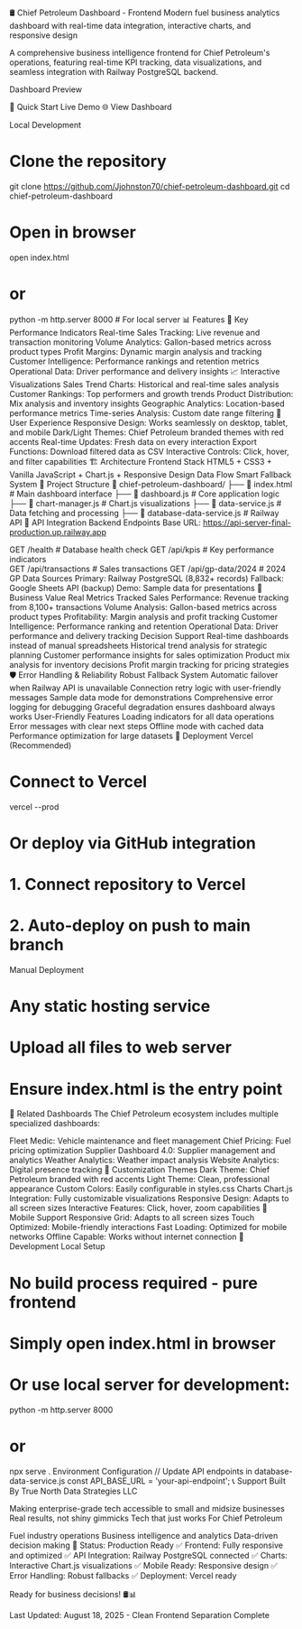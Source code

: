 🛢️ Chief Petroleum Dashboard - Frontend
Modern fuel business analytics dashboard with real-time data integration, interactive charts, and responsive design

A comprehensive business intelligence frontend for Chief Petroleum's operations, featuring real-time KPI tracking, data visualizations, and seamless integration with Railway PostgreSQL backend.

Dashboard Preview

🚀 Quick Start
Live Demo
🌐 View Dashboard

Local Development
# Clone the repository
git clone https://github.com/Jjohnston70/chief-petroleum-dashboard.git
cd chief-petroleum-dashboard

# Open in browser
open index.html
# or
python -m http.server 8000  # For local server
📊 Features
🎯 Key Performance Indicators
Real-time Sales Tracking: Live revenue and transaction monitoring
Volume Analytics: Gallon-based metrics across product types
Profit Margins: Dynamic margin analysis and tracking
Customer Intelligence: Performance rankings and retention metrics
Operational Data: Driver performance and delivery insights
📈 Interactive Visualizations
Sales Trend Charts: Historical and real-time sales analysis
Customer Rankings: Top performers and growth trends
Product Distribution: Mix analysis and inventory insights
Geographic Analytics: Location-based performance metrics
Time-series Analysis: Custom date range filtering
🎨 User Experience
Responsive Design: Works seamlessly on desktop, tablet, and mobile
Dark/Light Themes: Chief Petroleum branded themes with red accents
Real-time Updates: Fresh data on every interaction
Export Functions: Download filtered data as CSV
Interactive Controls: Click, hover, and filter capabilities
🏗️ Architecture
Frontend Stack
HTML5 + CSS3 + Vanilla JavaScript + Chart.js + Responsive Design
Data Flow
Smart Fallback System
📁 Project Structure
📁 chief-petroleum-dashboard/
├── 📄 index.html              # Main dashboard interface
├── 📄 dashboard.js            # Core application logic
├── 📄 chart-manager.js        # Chart.js visualizations
├── 📄 data-service.js         # Data fetching and processing
├── 📄 database-data-service.js # Railway API 
🔌 API Integration
Backend Endpoints
Base URL: https://api-server-final-production.up.railway.app

GET /health                    # Database health check
GET /api/kpis                 # Key performance indicators  
GET /api/transactions          # Sales transactions
GET /api/gp-data/2024         # 2024 GP 
Data Sources
Primary: Railway PostgreSQL (8,832+ records)
Fallback: Google Sheets API (backup)
Demo: Sample data for presentations
🎯 Business Value
Real Metrics Tracked
Sales Performance: Revenue tracking from 8,100+ transactions
Volume Analysis: Gallon-based metrics across product types
Profitability: Margin analysis and profit tracking
Customer Intelligence: Performance ranking and retention
Operational Data: Driver performance and delivery tracking
Decision Support
Real-time dashboards instead of manual spreadsheets
Historical trend analysis for strategic planning
Customer performance insights for sales optimization
Product mix analysis for inventory decisions
Profit margin tracking for pricing strategies
🛡️ Error Handling & Reliability
Robust Fallback System
Automatic failover when Railway API is unavailable
Connection retry logic with user-friendly messages
Sample data mode for demonstrations
Comprehensive error logging for debugging
Graceful degradation ensures dashboard always works
User-Friendly Features
Loading indicators for all data operations
Error messages with clear next steps
Offline mode with cached data
Performance optimization for large datasets
🚀 Deployment
Vercel (Recommended)
# Connect to Vercel
vercel --prod

# Or deploy via GitHub integration
# 1. Connect repository to Vercel
# 2. Auto-deploy on push to main branch
Manual Deployment
# Any static hosting service
# Upload all files to web server
# Ensure index.html is the entry point
🔗 Related Dashboards
The Chief Petroleum ecosystem includes multiple specialized dashboards:

Fleet Medic: Vehicle maintenance and fleet management
Chief Pricing: Fuel pricing optimization
Supplier Dashboard 4.0: Supplier management and analytics
Weather Analytics: Weather impact analysis
Website Analytics: Digital presence tracking
🎨 Customization
Themes
Dark Theme: Chief Petroleum branded with red accents
Light Theme: Clean, professional appearance
Custom Colors: Easily configurable in styles.css
Charts
Chart.js Integration: Fully customizable visualizations
Responsive Design: Adapts to all screen sizes
Interactive Features: Click, hover, zoom capabilities
📱 Mobile Support
Responsive Grid: Adapts to all screen sizes
Touch Optimized: Mobile-friendly interactions
Fast Loading: Optimized for mobile networks
Offline Capable: Works without internet connection
🔧 Development
Local Setup
# No build process required - pure frontend
# Simply open index.html in browser
# Or use local server for development:
python -m http.server 8000
# or
npx serve .
Environment Configuration
// Update API endpoints in database-data-service.js
const API_BASE_URL = 'your-api-endpoint';
📞 Support
Built By
True North Data Strategies LLC

Making enterprise-grade tech accessible to small and midsize businesses
Real results, not shiny gimmicks
Tech that just works
For
Chief Petroleum

Fuel industry operations
Business intelligence and analytics
Data-driven decision making
🎉 Status: Production Ready
✅ Frontend: Fully responsive and optimized
✅ API Integration: Railway PostgreSQL connected
✅ Charts: Interactive Chart.js visualizations
✅ Mobile Ready: Responsive design
✅ Error Handling: Robust fallbacks
✅ Deployment: Vercel ready

Ready for business decisions! 🛢️📊

Last Updated: August 18, 2025 - Clean Frontend Separation Complete
